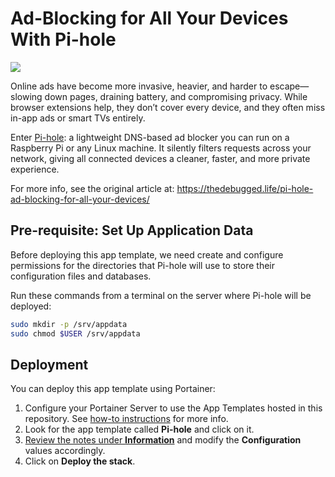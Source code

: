 # Ad-Blocking for All Your Devices With Pi-hole

![](https://images.unsplash.com/photo-1544393569-eb1568319eef?crop=entropy&cs=tinysrgb&fit=max&fm=jpg&ixid=M3wxMTc3M3wwfDF8c2VhcmNofDd8fHN0b3B8ZW58MHx8fHwxNzQyNTc1NDcxfDA&ixlib=rb-4.0.3&q=80&w=2000)

Online ads have become more invasive, heavier, and harder to escape—slowing down pages, draining battery, and compromising privacy. While browser extensions help, they don’t cover every device, and they often miss in-app ads or smart TVs entirely.

Enter [Pi-hole](https://pi-hole.net/?ref=thedebugged.life): a lightweight DNS-based ad blocker you can run on a Raspberry Pi or any Linux machine. It silently filters requests across your network, giving all connected devices a cleaner, faster, and more private experience.

For more info, see the original article at: https://thedebugged.life/pi-hole-ad-blocking-for-all-your-devices/

## Pre-requisite: Set Up Application Data

Before deploying this app template, we need create and configure permissions for the directories that Pi-hole will use to store their configuration files and databases. 

Run these commands from a terminal on the server where Pi-hole will be deployed:

```bash
sudo mkdir -p /srv/appdata
sudo chmod $USER /srv/appdata
```

## Deployment

You can deploy this app template using Portainer:

1. Configure your Portainer Server to use the App Templates hosted in this repository. See [how-to instructions](../README.md#how-to-use-the-templates) for more info.
2. Look for the app template called **Pi-hole** and click on it.
3. <ins>Review the notes under **Information**</ins> and modify the **Configuration** values accordingly.
4. Click on **Deploy the stack**.